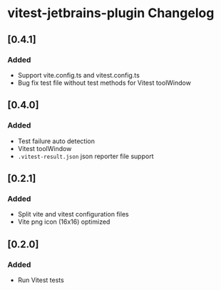 <!-- Keep a Changelog guide -> https://keepachangelog.com -->

# vitest-jetbrains-plugin Changelog

## [0.4.1]

### Added

- Support vite.config.ts and vitest.config.ts
- Bug fix test file without test methods for Vitest toolWindow

## [0.4.0]

### Added

- Test failure auto detection
- Vitest toolWindow
- `.vitest-result.json` json reporter file support

## [0.2.1]

### Added

- Split vite and vitest configuration files
- Vite png icon (16x16) optimized

## [0.2.0]

### Added

- Run Vitest tests
